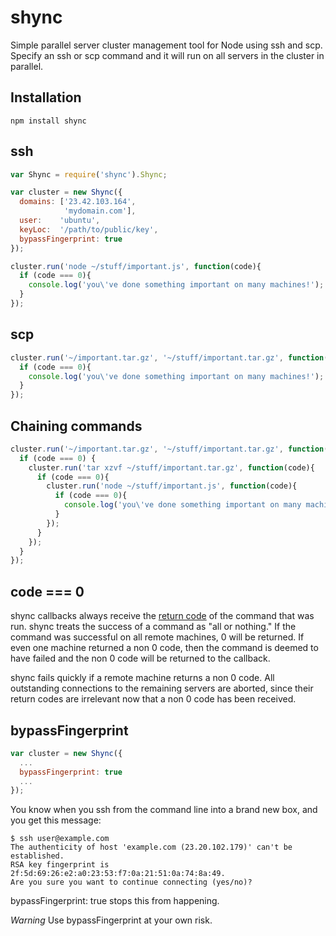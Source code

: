 # shync

Simple parallel server cluster management tool for Node using ssh and scp. Specify an ssh or scp command and it will run on all servers in the cluster in parallel.

## Installation

    npm install shync

## ssh

```js
var Shync = require('shync').Shync;

var cluster = new Shync({
  domains: ['23.42.103.164',
            'mydomain.com'],
  user:    'ubuntu',
  keyLoc:  '/path/to/public/key',
  bypassFingerprint: true
});

cluster.run('node ~/stuff/important.js', function(code){
  if (code === 0){
    console.log('you\'ve done something important on many machines!');
  }
});
```

## scp

```js
cluster.run('~/important.tar.gz', '~/stuff/important.tar.gz', function(code){
  if (code === 0){
    console.log('you\'ve done something important on many machines!');
  }
});
```

## Chaining commands

```js
cluster.run('~/important.tar.gz', '~/stuff/important.tar.gz', function(code){
  if (code === 0) {
    cluster.run('tar xzvf ~/stuff/important.tar.gz', function(code){
      if (code === 0){
        cluster.run('node ~/stuff/important.js', function(code){
          if (code === 0){
            console.log('you\'ve done something important on many machines!');
          }
        });
      }
    });
  }
});
```

## code === 0

shync callbacks always receive the [return code](http://en.wikipedia.org/wiki/Exit_status) of the command that was run. shync treats the success of a command as "all or nothing." If the command was successful on all remote machines, 0 will be returned. If even one machine returned a non 0 code, then the command is deemed to have failed and the non 0 code will be returned to the callback.

shync fails quickly if a remote machine returns a non 0 code. All outstanding connections to the remaining servers are aborted, since their return codes are irrelevant now that a non 0 code has been received.

## bypassFingerprint

```js
var cluster = new Shync({
  ...
  bypassFingerprint: true
  ...
});
```

You know when you ssh from the command line into a brand new box, and you get this message:

    $ ssh user@example.com
    The authenticity of host 'example.com (23.20.102.179)' can't be established.
    RSA key fingerprint is 2f:5d:69:26:e2:a0:23:53:f7:0a:21:51:0a:74:8a:49.
    Are you sure you want to continue connecting (yes/no)?

bypassFingerprint: true stops this from happening.

_Warning_ Use bypassFingerprint at your own risk.
